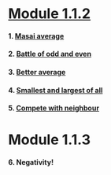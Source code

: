 # [Module 1.1.2](https://github.com/dipanshusabharwal/Hacker-Rank-Problems/tree/master/1.1.2)

#### 1. [Masai average](https://github.com/dipanshusabharwal/Hacker-Rank-Problems/blob/master/1.1.2/masai_average.md)

#### 2. [Battle of odd and even](https://github.com/dipanshusabharwal/Hacker-Rank-Problems/blob/master/1.1.2/battle_of_odd_and_even.md)

#### 3. [Better average](https://github.com/dipanshusabharwal/Hacker-Rank-Problems/blob/master/1.1.2/better_average.md)

#### 4. [Smallest and largest of all](https://github.com/dipanshusabharwal/Hacker-Rank-Problems/blob/master/1.1.2/smallest_and_largest_of_all.md)

#### 5. [Compete with neighbour](https://github.com/dipanshusabharwal/Hacker-Rank-Problems/blob/master/1.1.2/compete_with_neighbour.md)

# Module 1.1.3

#### 6. Negativity!